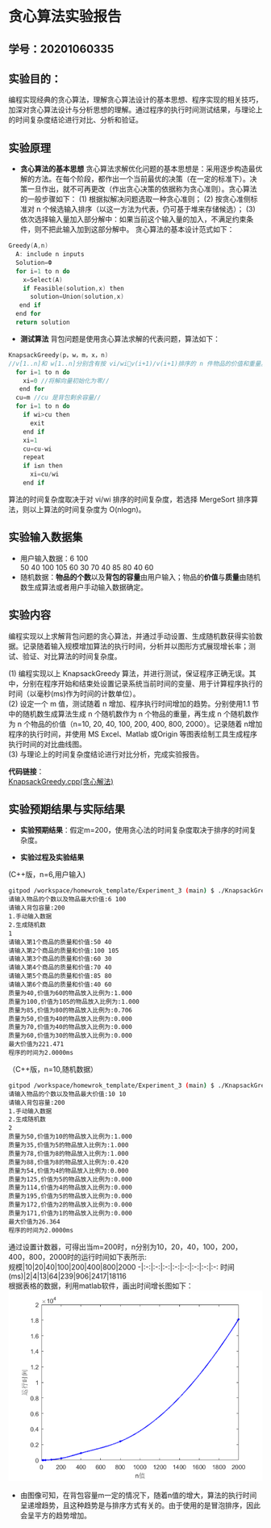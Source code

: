 # 贪心算法实验报告

## 学号：20201060335

## 实验目的：

编程实现经典的贪心算法，理解贪心算法设计的基本思想、程序实现的相关技巧，加深对贪心算法设计与分析思想的理解。通过程序的执行时间测试结果，与理论上的时间复杂度结论进行对比、分析和验证。

## 实验原理

* **贪心算法的基本思想**
贪心算法求解优化问题的基本思想是：采用逐步构造最优解的方法。在每个阶段，都作出一个当前最优的决策（在一定的标准下）。决策一旦作出，就不可再更改（作出贪心决策的依据称为贪心准则）。贪心算法的一般步骤如下：
(1) 根据拟解决问题选取一种贪心准则；
(2) 按贪心准侧标准对 n 个候选输入排序（以这一方法为代表，仍可基于堆来存储候选）；
(3) 依次选择输入量加入部分解中：如果当前这个输入量的加入，不满足约束条件，则不把此输入加到这部分解中。
贪心算法的基本设计范式如下：
```C
Greedy(A,n) 
  A: include n inputs 
  Solution=Ф
  for i=1 to n do 
    x=Select(A) 
    if Feasible(solution,x) then 
      solution=Union(solution,x) 
   end if 
  end for 
  return solution
```  
* **测试算法**
背包问题是使用贪心算法求解的代表问题，算法如下：
```C
KnapsackGreedy(p，w，m，x，n) 
//v[1..n]和 w[1..n]分别含有按 vi/wiv(i+1)/v(i+1)排序的 n 件物品的价值和重量。M 是背包的容量大小，而 x[1..n]是解向量// 
  for i=1 to n do 
    xi=0 //将解向量初始化为零// 
   end for 
  cu=m //cu 是背包剩余容量// 
  for i=1 to n do 
    if wi>cu then 
      exit 
    end if 
    xi=1 
    cu=cu-wi 
    repeat 
    if i≤n then 
      xi=cu/wi 
    end if
``` 
算法的时间复杂度取决于对 vi/wi 排序的时间复杂度，若选择 MergeSort 排序算法，则以上算法的时间复杂度为 O(nlogn)。

## 实验输入数据集

+ 用户输入数据：6 100  
50 40 100 105 60 30 70 40 85 80 40 60
+ 随机数据：**物品的个数**以及**背包的容量**由用户输入；物品的**价值**与**质量**由随机数生成算法或者用户手动输入数据确定。  

## 实验内容

编程实现以上求解背包问题的贪心算法，并通过手动设置、生成随机数获得实验数据。记录随着输入规模增加算法的执行时间，分析并以图形方式展现增长率；测试、验证、对比算法的时间复杂度。  

(1) 编程实现以上 KnapsackGreedy 算法，并进行测试，保证程序正确无误。其中，分别在程序开始和结束处设置记录系统当前时间的变量、用于计算程序执行的时间（以毫秒(ms)作为时间的计数单位）。  
(2) 设定一个 m 值，测试随着 n 增加、程序执行时间增加的趋势。分别使用1.1 节中的随机数生成算法生成 n 个随机数作为 n 个物品的重量，再生成 n 个随机数作为 n 个物品的价值（n=10, 20, 40, 100, 200, 400, 800, 2000）。记录随着 n增加程序的执行时间，并使用 MS Excel、Matlab 或Origin 等图表绘制工具生成程序执行时间的对比曲线图。  
(3) 与理论上的时间复杂度结论进行对比分析，完成实验报告。  

**代码链接**：  
[KnapsackGreedy.cpp(贪心解法)](https://github.com/yxyki/homewrok_template/blob/main/Experiment_3/KnapsackGreedy.cpp)  

## 实验预期结果与实际结果
+ **实验预期结果**：假定m=200，使用贪心法的时间复杂度取决于排序的时间复杂度。

+ **实验过程及实验结果**  

(C++版，n=6,用户输入)
```bash
gitpod /workspace/homewrok_template/Experiment_3 (main) $ ./KnapsackGreedy.exe
请输入物品的个数以及物品最大价值:6 100
请输入背包容量:200
1.手动输入数据
2.生成随机数
1
请输入第1个商品的质量和价值:50 40
请输入第2个商品的质量和价值:100 105
请输入第3个商品的质量和价值:60 30
请输入第4个商品的质量和价值:70 40
请输入第5个商品的质量和价值:85 80
请输入第6个商品的质量和价值:40 60
质量为40,价值为60的物品放入比例为:1.000
质量为100,价值为105的物品放入比例为:1.000
质量为85,价值为80的物品放入比例为:0.706
质量为50,价值为40的物品放入比例为:0.000
质量为70,价值为40的物品放入比例为:0.000
质量为60,价值为30的物品放入比例为:0.000
最大价值为221.471
程序的时间为2.0000ms
```

（C++版，n=10,随机数据）
```bash
gitpod /workspace/homewrok_template/Experiment_3 (main) $ ./KnapsackGreedy.exe
请输入物品的个数以及物品最大价值:10 10
请输入背包容量:200
1.手动输入数据
2.生成随机数
2
质量为50,价值为10的物品放入比例为:1.000
质量为35,价值为5的物品放入比例为:1.000
质量为78,价值为8的物品放入比例为:1.000
质量为88,价值为8的物品放入比例为:0.420
质量为54,价值为4的物品放入比例为:0.000
质量为125,价值为5的物品放入比例为:0.000
质量为114,价值为4的物品放入比例为:0.000
质量为195,价值为5的物品放入比例为:0.000
质量为172,价值为2的物品放入比例为:0.000
质量为171,价值为1的物品放入比例为:0.000
最大价值为26.364
程序的时间为2.0000ms
```

通过设置计数器，可得出当m=200时，n分别为10，20，40，100，200，400，800，2000时的运行时间如下表所示:  
规模|10|20|40|100|200|400|800|2000
-|:-:|:-:|:-:|:-:|:-:|:-:|:-:|:-:
时间(ms)|2|4|13|64|239|906|2417|18116  
根据表格的数据，利用matlab软件，画出时间增长图如下：  
![](/Experiment_3/img/exp3.png)  
+ 由图像可知，在背包容量m一定的情况下，随着n值的增大，算法的执行时间呈递增趋势，且这种趋势是与排序方式有关的。由于使用的是冒泡排序，因此会呈平方的趋势增加。
